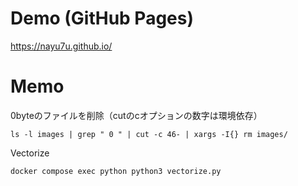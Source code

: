 # Demo (GitHub Pages)

https://nayu7u.github.io/

# Memo
0byteのファイルを削除（cutのcオプションの数字は環境依存）

```shell
ls -l images | grep " 0 " | cut -c 46- | xargs -I{} rm images/
```

Vectorize

```shell
docker compose exec python python3 vectorize.py
```
